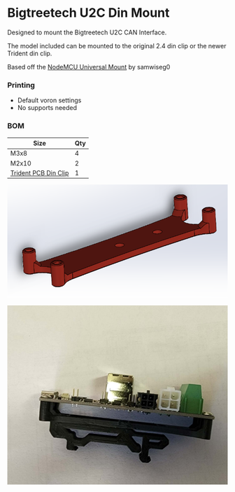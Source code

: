 # Bigtreetech U2C Din Mount
Designed to mount the Bigtreetech U2C CAN Interface.

The model included can be mounted to the original 2.4 din clip or the newer Trident din clip.

Based off the [NodeMCU Universal Mount](https://github.com/VoronDesign/VoronUsers/tree/master/printer_mods/samwiseg0/esp8266_nodemcu_din_mount) by samwiseg0 

### Printing
  * Default voron settings
  * No supports needed

### BOM

Size | Qty
--- | ---
M3x8 | 4
M2x10 | 2
[Trident PCB Din Clip](https://github.com/VoronDesign/Voron-Trident/blob/f871f117cdf2a3b3881c3bc176f0a8eb04e42057/STLs/ElectronicsBay/pcb_din_clip_v2_x5.stl) | 1

![Rendered U2C Mount](Images/U2C_Mounting.png)

![U2C Board Mounted](Images/U2C_Mounted.jpg)


